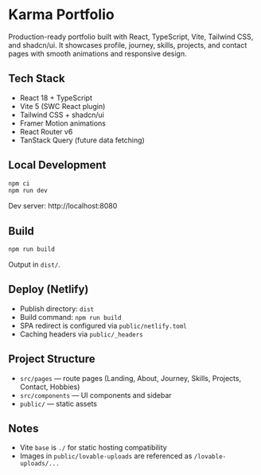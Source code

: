 # Karma Portfolio

Production-ready portfolio built with React, TypeScript, Vite, Tailwind CSS, and shadcn/ui. It showcases profile, journey, skills, projects, and contact pages with smooth animations and responsive design.

## Tech Stack
- React 18 + TypeScript
- Vite 5 (SWC React plugin)
- Tailwind CSS + shadcn/ui
- Framer Motion animations
- React Router v6
- TanStack Query (future data fetching)

## Local Development
```bash
npm ci
npm run dev
```
Dev server: http://localhost:8080

## Build
```bash
npm run build
```
Output in `dist/`.

## Deploy (Netlify)
- Publish directory: `dist`
- Build command: `npm run build`
- SPA redirect is configured via `public/netlify.toml`
- Caching headers via `public/_headers`

## Project Structure
- `src/pages` — route pages (Landing, About, Journey, Skills, Projects, Contact, Hobbies)
- `src/components` — UI components and sidebar
- `public/` — static assets

## Notes
- Vite `base` is `./` for static hosting compatibility
- Images in `public/lovable-uploads` are referenced as `/lovable-uploads/...`